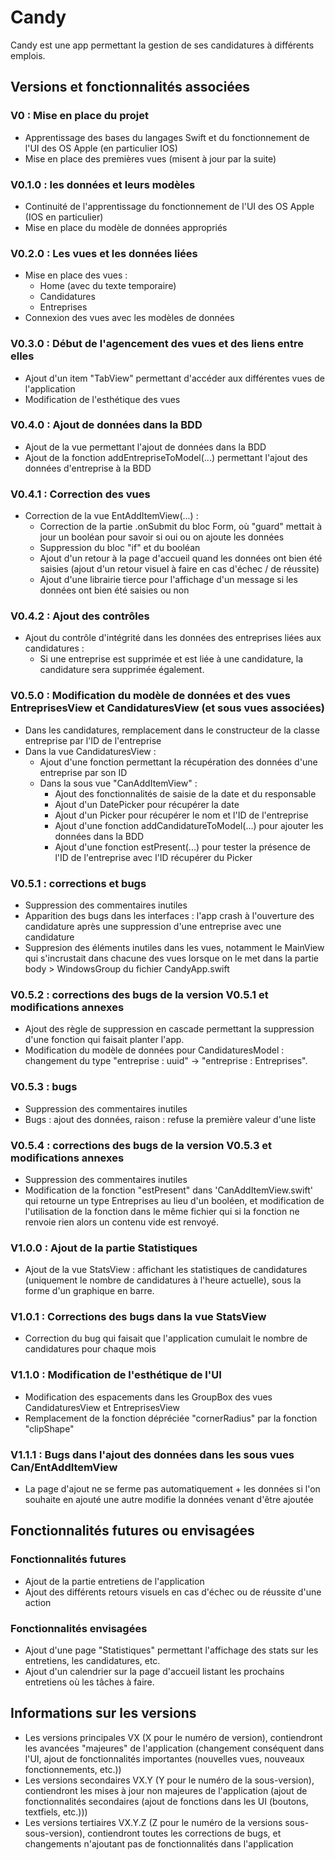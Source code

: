 # Candy
Candy est une app permettant la gestion de ses candidatures à différents emplois.

## Versions et fonctionnalités associées
### V0 : Mise en place du projet
- Apprentissage des bases du langages Swift et du fonctionnement de l'UI des OS Apple (en particulier IOS)
- Mise en place des premières vues (misent à jour par la suite)

### V0.1.0 : les données et leurs modèles
- Continuité de l'apprentissage du fonctionnement de l'UI des OS Apple (IOS en particulier)
- Mise en place du modèle de données appropriés

### V0.2.0 : Les vues et les données liées 
- Mise en place des vues : 
    - Home (avec du texte temporaire)
    - Candidatures 
    - Entreprises
- Connexion des vues avec les modèles de données 

### V0.3.0 : Début de l'agencement des vues et des liens entre elles 
- Ajout d'un item "TabView" permettant d'accéder aux différentes vues de l'application
- Modification de l'esthétique des vues

### V0.4.0 : Ajout de données dans la BDD
- Ajout de la vue permettant l'ajout de données dans la BDD
- Ajout de la fonction addEntrepriseToModel(...) permettant l'ajout des données d'entreprise à la BDD

### V0.4.1 : Correction des vues
- Correction de la vue EntAddItemView(...) : 
    * Correction de la partie .onSubmit du bloc Form, où "guard" mettait à jour un booléan pour savoir si oui ou on ajoute les données
    * Suppression du bloc "if" et du booléan
    * Ajout d'un retour à la page d'accueil quand les données ont bien été saisies (ajout d'un retour visuel à faire en cas d'échec / de réussite) 
    * Ajout d'une librairie tierce pour l'affichage d'un message si les données ont bien été saisies ou non

### V0.4.2 : Ajout des contrôles 
- Ajout du contrôle d'intégrité dans les données des entreprises liées aux candidatures :
    * Si une entreprise est supprimée et est liée à une candidature, la candidature sera supprimée également.

### V0.5.0 : Modification du modèle de données et des vues EntreprisesView et CandidaturesView (et sous vues associées)
- Dans les candidatures, remplacement dans le constructeur de la classe entreprise par l'ID de l'entreprise 
- Dans la vue CandidaturesView : 
    - Ajout d'une fonction permettant la récupération des données d'une entreprise par son ID 
    - Dans la sous vue "CanAddItemView" :
        - Ajout des fonctionnalités de saisie de la date et du responsable
        - Ajout d'un DatePicker pour récupérer la date
        - Ajout d'un Picker pour récupérer le nom et l'ID de l'entreprise 
        - Ajout d'une fonction addCandidatureToModel(...) pour ajouter les données dans la BDD
        - Ajout d'une fonction estPresent(...) pour tester la présence de l'ID de l'entreprise avec l'ID récupérer du Picker  

### V0.5.1 : corrections et bugs
- Suppression des commentaires inutiles 
- Apparition des bugs dans les interfaces : l'app crash à l'ouverture des candidature après une suppression d'une entreprise avec une candidature
- Suppresion des éléments inutiles dans les vues, notamment le MainView qui s'incrustait dans chacune des vues lorsque on le met dans la partie body > WindowsGroup du fichier CandyApp.swift 

### V0.5.2 : corrections des bugs de la version V0.5.1 et modifications annexes
- Ajout des règle de suppression en cascade permettant la suppression d'une fonction qui faisait planter l'app.
- Modification du modèle de données pour CandidaturesModel : changement du type "entreprise : uuid" -> "entreprise : Entreprises".

### V0.5.3 : bugs
- Suppression des commentaires inutiles 
- Bugs : ajout des données, raison : refuse la première valeur d'une liste 

### V0.5.4 : corrections des bugs de la version V0.5.3 et modifications annexes
- Suppression des commentaires inutiles 
- Modification de la fonction "estPresent" dans 'CanAddItemView.swift' qui retourne un type Entreprises au lieu d'un booléen, et modification de l'utilisation de la fonction dans le même fichier qui si la fonction ne renvoie rien alors un contenu vide est renvoyé.

### V1.0.0 : Ajout de la partie Statistiques
- Ajout de la vue StatsView : affichant les statistiques de candidatures (uniquement le nombre de candidatures à l'heure actuelle), sous la forme d'un graphique en barre.

### V1.0.1 : Corrections des bugs dans la vue StatsView
- Correction du bug qui faisait que l'application cumulait le nombre de candidatures pour chaque mois

### V1.1.0 : Modification de l'esthétique de l'UI
- Modification des espacements dans les GroupBox des vues CandidaturesView et EntreprisesView
- Remplacement de la fonction dépréciée "cornerRadius" par la fonction "clipShape"

### V1.1.1 : Bugs dans l'ajout des données dans les sous vues Can/EntAddItemView 
- La page d'ajout ne se ferme pas automatiquement + les données si l'on souhaite en ajouté une autre modifie la données venant d'être ajoutée 

## Fonctionnalités futures ou envisagées
### Fonctionnalités futures 
- Ajout de la partie entretiens de l'application 
- Ajout des différents retours visuels en cas d'échec ou de réussite d'une action

### Fonctionnalités envisagées 
- Ajout d'une page "Statistiques" permettant l'affichage des stats sur les entretiens, les candidatures, etc.
- Ajout d'un calendrier sur la page d'accueil listant les prochains entretiens où les tâches à faire.


## Informations sur les versions 
- Les versions principales VX (X pour le numéro de version), contiendront les avancées "majeures" de l'application (changement conséquent dans l'UI, ajout de fonctionnalités importantes (nouvelles vues, nouveaux fonctionnements, etc.))
- Les versions secondaires VX.Y (Y pour le numéro de la sous-version), contiendront les mises à jour non majeures de l'application (ajout de fonctionnalités secondaires (ajout de fonctions dans les UI (boutons, textfiels, etc.)))
- Les versions tertiaires VX.Y.Z (Z pour le numéro de la versions sous-sous-version), contiendront toutes les corrections de bugs, et changements n'ajoutant pas de fonctionnalités dans l'application
